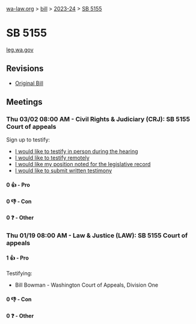 [wa-law.org](/) > [bill](/bill/) > [2023-24](/bill/2023-24/) > [SB 5155](/bill/2023-24/sb/5155/)

# SB 5155
[leg.wa.gov](https://app.leg.wa.gov/billsummary?BillNumber=5155&Year=2023&Initiative=false)

## Revisions
* [Original Bill](1/)

## Meetings
### Thu 03/02 08:00 AM - Civil Rights & Judiciary (CRJ): SB 5155 Court of appeals
Sign up to testify:
* [I would like to testify in person during the hearing](https://app.leg.wa.gov/csi/Testifier/Add?chamber=House&mId=30871&aId=152730&caId=21838&tId=1)
* [I would like to testify remotely](https://app.leg.wa.gov/csi/Testifier/Add?chamber=House&mId=30871&aId=152730&caId=21838&tId=2)
* [I would like my position noted for the legislative record](https://app.leg.wa.gov/csi/Testifier/Add?chamber=House&mId=30871&aId=152730&caId=21838&tId=3)
* [I would like to submit written testimony](https://app.leg.wa.gov/csi/Testifier/Add?chamber=House&mId=30871&aId=152730&caId=21838&tId=4)

#### 0 👍 - Pro

#### 0 👎 - Con

#### 0 ❓ - Other

### Thu 01/19 08:00 AM - Law & Justice (LAW): SB 5155 Court of appeals
#### 1 👍 - Pro
Testifying:
* Bill Bowman - Washington Court of Appeals, Division One

#### 0 👎 - Con

#### 0 ❓ - Other
